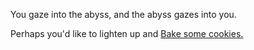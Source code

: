 You gaze into the abyss, and the abyss gazes into you.

Perhaps you'd like to lighten up and [Bake some cookies.](../bake-cookies/cookies.md)
